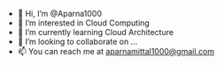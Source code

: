 - 👋 Hi, I’m @Aparna1000
- 👀 I’m interested in Cloud Computing
- 🌱 I’m currently learning Cloud Architecture
- 💞️ I’m looking to collaborate on ...
- 📫 You can reach me at aparnamittal1000@gmail.com

<!---
Aparna1000/Aparna1000 is a ✨ special ✨ repository because its `README.md` (this file) appears on your GitHub profile.
You can click the Preview link to take a look at your changes.
--->
